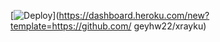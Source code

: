 ﻿[![Deploy](https://www.herokucdn.com/deploy/button.png)](https://dashboard.heroku.com/new?template=https://github.com/
geyhw22/xrayku)
